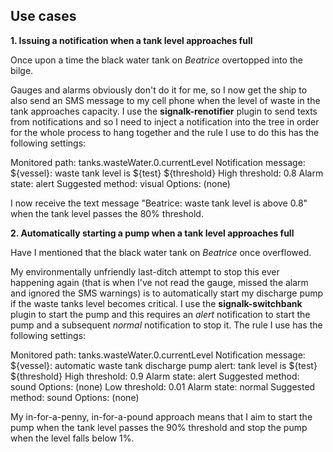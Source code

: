 ## Use cases

__1.  Issuing a notification when a tank level approaches full__

Once upon a time the black water tank on _Beatrice_ overtopped into the bilge.

Gauges and alarms obviously don't do it for me, so I now get the ship to also
send an SMS message to my cell phone when the level of waste in the tank
approaches capacity.
I use the __signalk-renotifier__ plugin to send texts from notifications and
so I need to inject a notification into the tree in order for the whole
process to hang together and the rule I use to do this has the following
settings:

Monitored path:         tanks.wasteWater.0.currentLevel
Notification message:   ${vessel}: waste tank level is ${test} ${threshold}
High threshold:         0.8
Alarm state:            alert
Suggested method:       visual
Options:                (none)

I now receive the text message "Beatrice: waste tank level is above 0.8" when
the tank level passes the 80% threshold.

__2.  Automatically starting a pump when a tank level approaches full__

Have I mentioned that the black water tank on _Beatrice_ once overflowed.

My environmentally unfriendly last-ditch attempt to stop this ever happening
again (that is when I've not read the gauge, missed the alarm and ignored the
SMS warnings) is to automatically start my discharge pump if the waste tanks
level becomes critical.
I use the __signalk-switchbank__ plugin to start the pump and this requires
an _alert_ notification to start the pump and a subsequent _normal_
notification to stop it. 
The rule I use has the following settings:

Monitored path:         tanks.wasteWater.0.currentLevel
Notification message:   ${vessel}: automatic waste tank discharge pump alert: tank level is ${test} ${threshold}
High threshold:         0.9
Alarm state:            alert
Suggested method:       sound
Options:                (none)
Low threshold:          0.01
Alarm state:            normal
Suggested method:       sound
Options:                (none)

My in-for-a-penny, in-for-a-pound approach means that I aim to start the
pump when the tank level passes the 90% threshold and stop the pump when
the level falls below 1%. 

